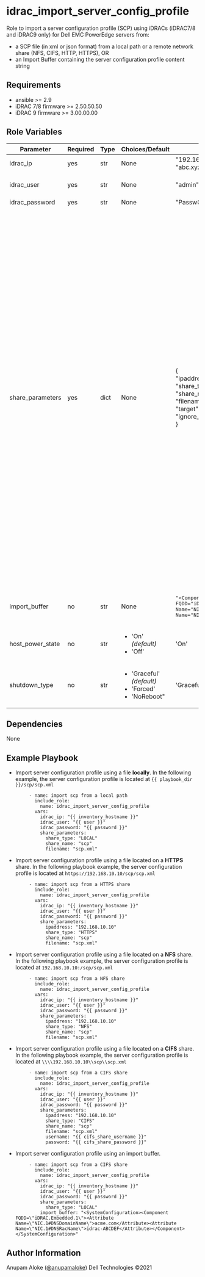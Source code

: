idrac_import_server_config_profile
=========

Role to import a server configuration profile (SCP) using iDRACs (iDRAC7/8 and iDRAC9 only) for Dell EMC PowerEdge servers from:
  - a SCP file (in xml or json format) from a local path or a remote network share (NFS, CIFS, HTTP, HTTPS), OR
  - an Import Buffer containing the server configuration profile content string

Requirements
------------
- ansible >= 2.9
- iDRAC 7/8 firmware >= 2.50.50.50
- iDRAC 9 firmware >= 3.00.00.00

Role Variables
--------------

| Parameter | Required | Type | Choices/Default | Example | Description |
|-----------|----------|------|-----------------|---------|-------------|
| idrac_ip  | yes | str | None | "192.168.10.10"<br/>"abc.xyz.com" | IP address or hostname of iDRAC |
| idrac_user | yes | str | None | "admin" | iDRAC user with privileges to import the server configuration profile |
| idrac_password | yes | str | None | "Passw0rd" | iDRAC user password |
| share_parameters | yes | dict | None | {</br>  "ipaddress": "192.168.20.20",</br>  "share_type": "HTTPS",</br>  "share_name": "scp",</br>  "filename": "scp.xml",</br>  "target": "ALL",</br>  "ignore_certificate_warning": "Enabled"</br>} | Share parameters:</br><ul><li>*ipaddress*:<ul><li>Required: no</li><li>Description: IP address of network share (for CIFS, NFS, HTTP and HTTPS only)</li></ul></li><li>*share_name*:<ul><li>Required: no</li><li>Description: network share name</li></ul></li><li>*share_type*:<ul><li>Required: yes</li><li>Choice: [LOCAL, CIFS, NFS, HTTP, HTTPS]</li></ul></li><li>*filename*:<ul><li>Required: yes</li><li>Description: File name for the SCP</li></ul></li><li>*username*:<ul><li>Required: no</li><li>Description: User name to log on to the share (for CIFS share only)</li></ul></li><li>*password*:<ul><li>Required: no</li><li>Description: Password to log on to the share (for CIFS share only)</li></ul></li><li>*workgroup*:<ul><li>Required: no</li><li>Description: Workgroup name to log on to the share</li></ul></li><li>*target*:<ul><li>Required: no</li><li>Description: SCP target components</li><li>Choices: ['ALL', 'IDRAC', 'BIOS', 'NIC', 'RAID']. Default is 'ALL'</li></ul></li><li>*ignore_certificate_warning*:<ul><li>Required: no</li><li>Description: ignore certificate warning</li><li>Choice: ['Enabled', 'Disabled']. Default is 'Enabled'</li></ul></li></ul> |
| import_buffer | no | str | None | <pre lang=python>"<SystemConfiguration><Component FQDD=\"iDRAC.Embedded.1\"><Attribute Name=\"NIC.1#DNSDomainName\">acme.com</Attribute><Attribute Name=\"NIC.1#DNSRacName\">idrac-ABCDEF</Attribute></Component></SystemConfiguration>"</pre> | SCP content buffer. ```share_parameters.share_type``` must be set to ```LOCAL```. This is mutually exclusive with ```share_parameters.filename``` |
| host_power_state | no | str  | <ul><li>'On' *(default)*</li><li>'Off'</li> | 'On' | Host power state after import of server configuration profile |
| shutdown_type | no | str  | <ul><li>'Graceful' *(default)*</li><li>'Forced'</li><li>'NoReboot"</li></ul> | 'Graceful' | Server shutdown type |


Dependencies
------------

None

Example Playbook
----------------

* Import server configuration profile using a file **locally**. In the following example, the server configuration profile is located at ```{{ playbook_dir }}/scp/scp.xml```

  ```
       - name: import scp from a local path
         include_role:
           name: idrac_import_server_config_profile
         vars:
           idrac_ip: "{{ inventory_hostname }}"
           idrac_user: "{{ user }}"
           idrac_password: "{{ password }}"
           share_parameters:
             share_type: "LOCAL"
             share_name: "scp"
             filename: "scp.xml"
  ```

* Import server configuration profile using a file located on a **HTTPS** share. In the following playbook example, the server configuration profile is located at ```https://192.168.10.10/scp/scp.xml```

  ```
       - name: import scp from a HTTPS share
         include_role:
           name: idrac_import_server_config_profile
         vars:
           idrac_ip: "{{ inventory_hostname }}"
           idrac_user: "{{ user }}"
           idrac_password: "{{ password }}"
           share_parameters:
             ipaddress: "192.168.10.10"
             share_type: "HTTPS"
             share_name: "scp"
             filename: "scp.xml"
  ```

* Import server configuration profile using a file located on a **NFS** share. In the following playbook example, the server configuration profile is located at ```192.168.10.10:/scp/scp.xml```

  ```
       - name: import scp from a NFS share
         include_role:
           name: idrac_import_server_config_profile
         vars:
           idrac_ip: "{{ inventory_hostname }}"
           idrac_user: "{{ user }}"
           idrac_password: "{{ password }}"
           share_parameters:
             ipaddress: "192.168.10.10"
             share_type: "NFS"
             share_name: "scp"
             filename: "scp.xml"
  ```

* Import server configuration profile using a file located on a **CIFS** share. In the following playbook example, the server configuration profile is located at ```\\\\192.168.10.10\\scp\\scp.xml```

  ```
       - name: import scp from a CIFS share
         include_role:
           name: idrac_import_server_config_profile
         vars:
           idrac_ip: "{{ inventory_hostname }}"
           idrac_user: "{{ user }}"
           idrac_password: "{{ password }}"
           share_parameters:
             ipaddress: "192.168.10.10"
             share_type: "CIFS"
             share_name: "scp"
             filename: "scp.xml"
             username: "{{ cifs_share_username }}"
             password: "{{ cifs_share_password }}"
  ```

* Import server configuration profile using an import buffer.

  ```
       - name: import scp from a CIFS share
         include_role:
           name: idrac_import_server_config_profile
         vars:
           idrac_ip: "{{ inventory_hostname }}"
           idrac_user: "{{ user }}"
           idrac_password: "{{ password }}"
           share_parameters:
             share_type: "LOCAL"
           import_buffer: "<SystemConfiguration><Component FQDD=\"iDRAC.Embedded.1\"><Attribute Name=\"NIC.1#DNSDomainName\">acme.com</Attribute><Attribute Name=\"NIC.1#DNSRacName\">idrac-ABCDEF</Attribute></Component></SystemConfiguration>"
  ```

Author Information
------------------

Anupam Aloke ([@anupamaloke](https://github.com/anupamaloke))
Dell Technologies &copy;2021
